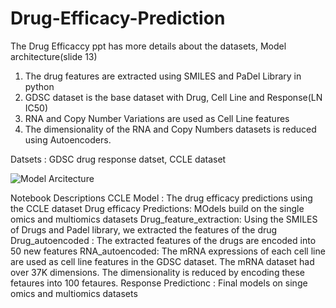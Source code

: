 # Drug-Efficacy-Prediction

The Drug Efficaccy ppt has more details about the datasets, Model architecture(slide 13)

1) The drug features are extracted using SMILES and PaDel Library in python
2) GDSC dataset is the base dataset with Drug, Cell Line and Response(LN IC50)
3) RNA and Copy Number Variations are used as Cell Line features
4) The dimensionality of the RNA and Copy Numbers datasets is reduced using Autoencoders.

Datsets : GDSC drug response datset, CCLE dataset

![Model Arcitecture](https://user-images.githubusercontent.com/10832311/142761702-d244eebd-afba-41ce-a311-bb6914dc08f3.png)

Notebook Descriptions
CCLE Model : The drug efficacy predictions using the CCLE dataset
Drug efficacy Predictions: MOdels build on the single omics and multiomics datasets
Drug_feature_extraction: Using the SMILES of Drugs and Padel library, we extracted the features of the drug
Drug_autoencoded : The extracted features of the drugs are encoded into 50 new features
RNA_autoencoded: The mRNA expressions of each cell line are used as cell line features in the GDSC dataset. The mRNA dataset had over 37K dimensions. The dimensionality is reduced by encoding these fetaures into 100 fetaures.
Response Predictionc : Final models on singe omics and multiomics datasets

